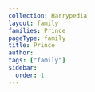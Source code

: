 ```yaml
---
collection: Harrypedia
layout: family
families: Prince
pageType: family
title: Prince
author:
tags: ["family"]
sidebar:
  order: 1
---
```

